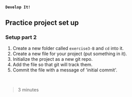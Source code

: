 #### `Develop It!`
##  Practice project set up
### Setup part 2

1. Create a new folder called `exercise3-B` and `cd` into it.
2. Create a new file for your project (put something in it).
3. Initialize the project as a new git repo.
4. Add the file so that git will track them.
5. Commit the file with a message of 'initial commit'.

<br>

>3 minutes